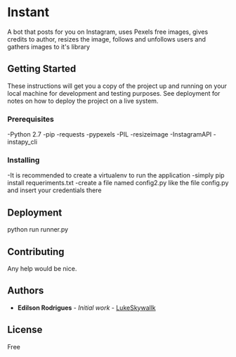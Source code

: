 # Instant

A bot that posts for you on Instagram, uses Pexels free images, gives credits to author, resizes the image, follows and unfollows users and gathers images to it's library

## Getting Started

These instructions will get you a copy of the project up and running on your local machine for development and testing purposes. See deployment for notes on how to deploy the project on a live system.

### Prerequisites
-Python 2.7
-pip
-requests
-pypexels
-PIL
-resizeimage
-InstagramAPI
-instapy_cli

### Installing

-It is recommended to create a virtualenv to run the application
-simply pip install requeriments.txt
-create a file named config2.py like the file config.py and insert your credentials there


## Deployment

python run runner.py


## Contributing

Any help would be nice.



## Authors

* **Edilson Rodrigues** - *Initial work* - [LukeSkywallk](https://github.com/lukeSkywallk)

## License

Free